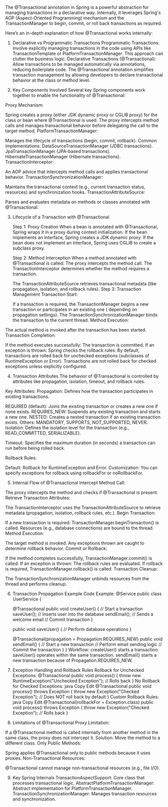 The @Transactional annotation in Spring is a powerful abstraction for managing transactions in a declarative way.
Internally, it leverages Spring's AOP (Aspect-Oriented Programming) mechanism and the TransactionManager to begin,
commit, or roll back transactions as required.

Here’s an in-depth explanation of how @Transactional works internally:

1. Declarative vs Programmatic Transactions
   Programmatic Transactions: Involve explicitly managing transactions in the code using APIs like TransactionTemplate
   or PlatformTransactionManager. This approach can clutter the business logic.
   Declarative Transactions (@Transactional): Allow transactions to be managed automatically via annotations, reducing
   boilerplate code.
   The @Transactional annotation simplifies transaction management by allowing developers to declare transactional
   behavior at the class or method level.

2. Key Components Involved
   Several key Spring components work together to enable the functionality of @Transactional:

Proxy Mechanism:

Spring creates a proxy (either JDK dynamic proxy or CGLIB proxy) for the class or bean where @Transactional is used.
The proxy intercepts method calls and manages transactional behavior before delegating the call to the target method.
PlatformTransactionManager:

Manages the lifecycle of transactions (begin, commit, rollback).
Common implementations:
DataSourceTransactionManager (JDBC transactions).
JpaTransactionManager (JPA-based transactions).
HibernateTransactionManager (Hibernate transactions).
TransactionInterceptor:

An AOP advice that intercepts method calls and applies transactional behavior.
TransactionSynchronizationManager:

Maintains the transactional context (e.g., current transaction status, resources) and synchronization hooks.
TransactionAttributeSource:

Parses and evaluates metadata on methods or classes annotated with @Transactional.

3. Lifecycle of a Transaction with @Transactional

   Step 1: Proxy Creation
   When a bean is annotated with @Transactional, Spring wraps it in a proxy during context initialization.
   If the bean implements an interface, Spring creates a JDK dynamic proxy.
   If the bean does not implement an interface, Spring uses CGLIB to create a subclass proxy.

   Step 2: Method Interception
   When a method annotated with @Transactional is called:
   The proxy intercepts the method call.
   The TransactionInterceptor determines whether the method requires a transaction.

   The TransactionAttributeSource retrieves transactional metadata (like propagation, isolation, and rollback rules).
   Step 3: Transaction Management
   Transaction Start:

   If a transaction is required, the TransactionManager begins a new transaction or participates in an existing one (
   depending on propagation settings).
   The TransactionSynchronizationManager binds the transaction to the current thread.
   Method Execution:

The actual method is invoked after the transaction has been started.
Transaction Completion:

If the method executes successfully:
The transaction is committed.
If an exception is thrown:
Spring checks the rollback rules:
By default, transactions are rolled back for unchecked exceptions (subclasses of RuntimeException or Error).
Transactions are not rolled back for checked exceptions unless explicitly configured.

4. Transaction Attributes
   The behavior of @Transactional is controlled by attributes like propagation, isolation, timeout, and rollback rules.

Key Attributes:
Propagation: Defines how the transaction participates in existing transactions.

REQUIRED (default): Joins the existing transaction or creates a new one if none exists.
REQUIRES_NEW: Suspends any existing transaction and starts a new one.
NESTED: Creates a nested transaction if an existing transaction exists.
Others: MANDATORY, SUPPORTS, NOT_SUPPORTED, NEVER.
Isolation: Defines the isolation level for the transaction (e.g., READ_COMMITTED, SERIALIZABLE).

Timeout: Specifies the maximum duration (in seconds) a transaction can run before being rolled back.

Rollback Rules:

Default: Rollback for RuntimeException and Error.
Customization: You can specify exceptions for rollback using rollbackFor or noRollbackFor.

5. Internal Flow of @Transactional
   Intercept Method Call:

The proxy intercepts the method and checks if @Transactional is present.
Retrieve Transaction Attributes:

The TransactionInterceptor uses the TransactionAttributeSource to retrieve metadata (propagation, isolation, rollback
rules, etc.).
Begin Transaction:

If a new transaction is required:
TransactionManager.beginTransaction() is called.
Resources (e.g., database connections) are bound to the thread.
Method Execution:

The target method is invoked.
Any exceptions thrown are caught to determine rollback behavior.
Commit or Rollback:

If the method completes successfully, TransactionManager.commit() is called.
If an exception is thrown:
The rollback rules are evaluated.
If rollback is required, TransactionManager.rollback() is called.
Transaction Cleanup:

The TransactionSynchronizationManager unbinds resources from the thread and performs cleanup.

6. Transaction Propagation Example
   Code Example:
   @Service
   public class UserService {

   @Transactional
   public void createUser() {
   // Start a transaction
   saveUser(); // Inserts user into the database
   sendEmail(); // Sends a welcome email
   // Commit transaction
   }

   public void saveUser() {
   // Perform database operations
   }

   @Transactional(propagation = Propagation.REQUIRES_NEW)
   public void sendEmail() {
   // Start a new transaction
   // Perform email sending logic
   // Commit the transaction
   }
   }
   Workflow:
   createUser() starts a transaction.
   saveUser() operates within the same transaction.
   sendEmail() starts a new transaction because of Propagation.REQUIRES_NEW.
7. Exception Handling and Rollback Rules
   Rollback for Unchecked Exceptions:
   @Transactional
   public void process() {
   throw new RuntimeException("Unchecked Exception"); // Rolls back
   }
   No Rollback for Checked Exceptions:
   java
   Copy
   Edit
   @Transactional
   public void process() throws Exception {
   throw new Exception("Checked Exception"); // Does NOT roll back by default
   }
   Custom Rollback Rules:
   java
   Copy
   Edit
   @Transactional(rollbackFor = Exception.class)
   public void process() throws Exception {
   throw new Exception("Checked Exception"); // Rolls back
   }
8. Limitations of @Transactional
   Proxy Limitation:

If a @Transactional method is called internally from another method in the same class, the proxy does not intercept it.
Solution: Move the method to a different class.
Only Public Methods:

Spring applies @Transactional only to public methods because it uses proxies.
Non-Transactional Resources:

@Transactional cannot manage non-transactional resources (e.g., file I/O).

9. Key Spring Internals
   TransactionAspectSupport:
   Core class that processes transactional logic.
   AbstractPlatformTransactionManager:
   Abstract implementation for PlatformTransactionManager.
   TransactionSynchronizationManager:
   Manages transaction resources and synchronization.